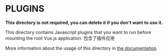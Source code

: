 # PLUGINS

**This directory is not required, you can delete it if you don't want to use it.**

This directory contains Javascript plugins that you want to run before mounting the root Vue.js application.
包含了插件应用

More information about the usage of this directory in [the documentation](https://nuxtjs.org/guide/plugins).
